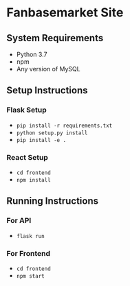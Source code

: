 # Fanbasemarket Site

## System Requirements
* Python 3.7
* npm
* Any version of MySQL

## Setup Instructions
### Flask Setup
* `pip install -r requirements.txt`
* `python setup.py install`
* `pip install -e .`
### React Setup
* `cd frontend`
* `npm install`

## Running Instructions
### For API
* `flask run`
### For Frontend
* `cd frontend`
* `npm start`
